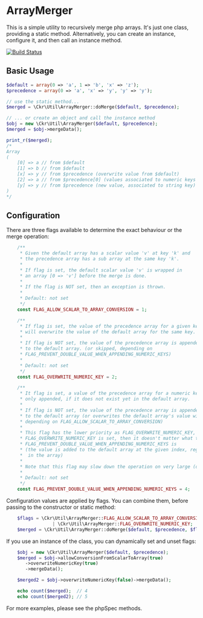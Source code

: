 ArrayMerger
============

This is a simple utility to recursively merge php arrays.
It's just one class, providing a static method. Alternatively, you can
create an instance, configure it, and then call an instance method.

[![Build Status](https://travis-ci.org/ckressibucher/array_merger.svg?branch=master)](https://travis-ci.org/ckressibucher/array_merger)

Basic Usage
-----------

```php
$default = array(0 => 'a', 1 => 'b', 'x' => 'z');
$precedence = array(0 => 'a', 'x' => 'y', 'y' => 'y');

// use the static method...
$merged = \Ckr\Util\ArrayMerger::doMerge($default, $precedence);

// ... or create an object and call the instance method
$obj = new \Ckr\Util\ArrayMerger($default, $precedence);
$merged = $obj->mergeData();

print_r($merged);
/*
Array
(
    [0] => a // from $default
    [1] => b // from $default
    [x] => y // from $precedence (overwrite value from $default)
    [2] => a // from $precedence[0] (values associated to numeric keys get appended by default)
    [y] => y // from $precedence (new value, associated to string key)
)
*/
```

Configuration
-------------

There are three flags available to determine the exact behaviour or the
merge operation:

```php
    /**
     * Given the default array has a scalar value 'v' at key 'k' and
     * the precedence array has a sub array at the same key 'k'.
     *
     * If flag is set, the default scalar value 'v' is wrapped in
     * an array [0 => 'v'] before the merge is done.
     *
     * If the flag is NOT set, then an exception is thrown.
     *
     * Default: not set
     */
    const FLAG_ALLOW_SCALAR_TO_ARRAY_CONVERSION = 1;

    /**
     * If flag is set, the value of the precedence array for a given key
     * will overwrite the value of the default array for the same key.
     *
     * If flag is NOT set, the value of the precedence array is appended
     * to the default array. (or skipped, depending on
     * FLAG_PREVENT_DOUBLE_VALUE_WHEN_APPENDING_NUMERIC_KEYS)
     *
     * Default: not set
     */
    const FLAG_OVERWRITE_NUMERIC_KEY = 2;

    /**
     * It flag is set, a value of the precedence array for a numeric key is
     * only appended, if it does not exist yet in the default array.
     *
     * If flag is NOT set, the value of the precedence array is appended
     * to the default array (or overwrites the default array's value with the same key,
     * depending on FLAG_ALLOW_SCALAR_TO_ARRAY_CONVERSION)
     *
     * This flag has the lower priority as FLAG_OVERWRITE_NUMERIC_KEY, i.e. if
     * FLAG_OVERWRITE_NUMERIC_KEY is set, then it doesn't matter what the value of
     * FLAG_PREVENT_DOUBLE_VALUE_WHEN_APPENDING_NUMERIC_KEYS is
     * (the value is added to the default array at the given index, regardless of other values
     *  in the array)
     *
     * Note that this flag may slow down the operation on very large (default) arrays.
     *
     * Default: not set
     */
    const FLAG_PREVENT_DOUBLE_VALUE_WHEN_APPENDING_NUMERIC_KEYS = 4;
```

Configuration values are applied by flags. You can combine them, before passing to the constructor or static method:

```php
    $flags = \Ckr\Util\ArrayMerger::FLAG_ALLOW_SCALAR_TO_ARRAY_CONVERSION
                 | \Ckr\Util\ArrayMerger::FLAG_OVERWRITE_NUMERIC_KEY;
    $merged = \Ckr\Util\ArrayMerger::doMerge($default, $precedence, $flags);
```

If you use an instance of the class, you can dynamically set and unset flags:

```php
    $obj = new \Ckr\Util\ArrayMerger($default, $precedence);
    $merged = $obj->allowConversionFromScalarToArray(true)
       ->overwriteNumericKey(true)
       ->mergeData();

    $merged2 = $obj->overwriteNumericKey(false)->mergeData();

    echo count($merged);  // 4
    echo count($merged2); // 5
```

For more examples, please see the phpSpec methods.
